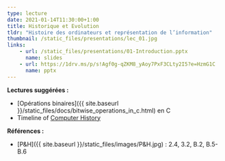 ```yaml
---
type: lecture
date: 2021-01-14T11:30:00+1:00
title: Historique et Evolution
tldr: "Histoire des ordinateurs et représentation de l’information"
thumbnail: /static_files/presentations/lec_01.jpg
links:
    - url: /static_files/presentations/01-Introduction.pptx
      name: slides
    - url: https://1drv.ms/p/s!Agf0g-qZKM8_yAoy7PxF3CLty2I5?e=HzmG1C
      name: pptx
---
```

**Lectures suggérées :**
- [Opérations binaires]({{ site.baseurl }}/static_files/docs/bitwise_operations_in_c.html) en C
- Timeline of [Computer History](https://www.computerhistory.org/timeline/computers/)

**Références :**
- [P&H]({{ site.baseurl }}/static_files/images/P&H.jpg) : 2.4, 3.2, B.2, B.5-B.6
